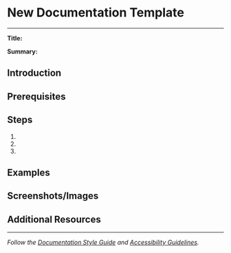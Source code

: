 # New Documentation Template

---

**Title:**

**Summary:**

## Introduction

## Prerequisites

## Steps
1. 
2. 
3. 

## Examples

## Screenshots/Images

## Additional Resources

---

*Follow the [Documentation Style Guide](DOCUMENTATION-STYLE-GUIDE.md) and [Accessibility Guidelines](ACCESSIBILITY-GUIDELINES.md).*
